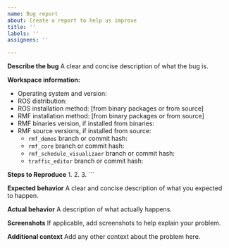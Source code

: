 ```yaml
---
name: Bug report
about: Create a report to help us improve
title: ''
labels: ''
assignees: ''

---
```


<!--
This form is strictly to report bugs.
For technical help or general questions, please use the Discussions tab on https://github.com/osrf/rmf_demos
-->

**Describe the bug**
A clear and concise description of what the bug is.

**Workspace information:**
 - Operating system and version:
 - ROS distribution:
 - ROS installation method: [from binary packages or from source]
 - RMF installation method: [from binary packages or from source]
 - RMF binaries version, if installed from binaries:
 - RMF source versions, if installed from source:
   - `rmf_demos` branch or commit hash: 
   - `rmf_core` branch or commit hash: 
   - `rmf_schedule_visualizaer` branch or commit hash: 
   - `traffic_editor` branch or commit hash: 

**Steps to Reproduce**
1. 
2. 
3. ```


**Expected behavior**
A clear and concise description of what you expected to happen.

**Actual behavior**
A description of what actually happens.

**Screenshots**
If applicable, add screenshots to help explain your problem.

**Additional context**
Add any other context about the problem here.
